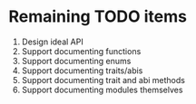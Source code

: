 # Remaining TODO items

1. Design ideal API
1. Support documenting functions
1. Support documenting enums
1. Support documenting traits/abis
1. Support documenting trait and abi methods
1. Support documenting modules themselves
